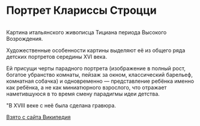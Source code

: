 <!DOCTYPE html>
<html lang="en">
<head>
    <meta charset="UTF-8">
    <title>Document</title>
</head>
<body>
    <h1>Портрет Клариссы Строцци</h1>
<img src="https://upload.wikimedia.org/wikipedia/commons/1/17/Clarissa_Strozzi%2C_por_Tiziano.jpg" alt="">
<p> Картина итальянского живописца Тициана периода Высокого Возрождения.</p>

<p> Художественные особенности картины выделяют её из общего ряда детских портретов середины XVI века.</p> 

<p>Ей присущи черты парадного портрета (изображение в полный рост, богатое убранство комнаты, пейзаж за окном, классический барельеф, комнатная собачка) и одновременно — представление ребёнка именно как ребёнка, а не как миниатюрного взрослого, что отражает наметившуюся в то время смену парадигмы идеи детства.</p>

<p>"В XVIII веке с неё была сделана гравюра.</p>

<a href = "https://ru.wikipedia.org/wiki/Заглавная_страница">Взято с сайта Википедия</a>
</body>
</html>
